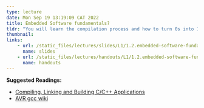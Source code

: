 ```yaml
---
type: lecture
date: Mon Sep 19 13:19:09 CAT 2022
title: Embedded Software fundamentals?
tldr: "You will learn the compilation process and how to turn 0s into 1s."
thumbnail: 
links: 
    - url: /static_files/lectures/slides/L1/1.2.embedded-software-fundamentals.pdf
      name: slides
    - url: /static_files/lectures/handouts/L1/1.2.embedded-software-fundamentals.pdf
      name: handouts
---
```

**Suggested Readings:**

- [Compiling, Linking and Building C/C++ Applications](https://www3.ntu.edu.sg/home/ehchua/programming/cpp/gcc_make.html)
- [AVR gcc wiki](https://gcc.gnu.org/wiki/avr-gcc)